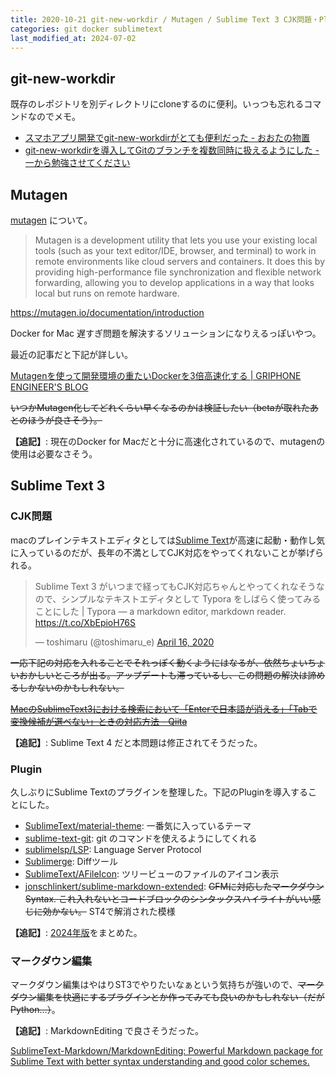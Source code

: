 ```yaml
---
title: 2020-10-21 git-new-workdir / Mutagen / Sublime Text 3 CJK問題・Plugin・マークダウン編集
categories: git docker sublimetext
last_modified_at: 2024-07-02
---
```


## git-new-workdir

既存のレポジトリを別ディレクトリにcloneするのに便利。いっつも忘れるコマンドなのでメモ。

- [スマホアプリ開発でgit-new-workdirがとても便利だった - おおたの物置](https://ota42y.com/blog/2014/08/25/git-new-workdir/)
- [git-new-workdirを導入してGitのブランチを複数同時に扱えるようにした - 一から勉強させてください](https://dangerous-animal141.hatenablog.com/entry/2014/10/11/124434)

## Mutagen

[mutagen](https://mutagen.io/) について。

> Mutagen is a development utility that lets you use your existing local tools (such as your text editor/IDE, browser, and terminal) to work in remote environments like cloud servers and containers. It does this by providing high-performance file synchronization and flexible network forwarding, allowing you to develop applications in a way that looks local but runs on remote hardware. 

<https://mutagen.io/documentation/introduction>

Docker for Mac 遅すぎ問題を解決するソリューションになりえるっぽいやつ。

最近の記事だと下記が詳しい。

[Mutagenを使って開発環境の重たいDockerを3倍高速化する \| GRIPHONE ENGINEER'S BLOG](https://tech.griphone.co.jp/2020/09/17/accelerate-docker-with-mutagen/)

~~いつかMutagen化してどれくらい早くなるのかは検証したい（betaが取れたあとのほうが良さそう）。~~

**【追記】**: 現在のDocker for Macだと十分に高速化されているので、mutagenの使用は必要なさそう。

## Sublime Text 3

### CJK問題

macのプレインテキストエディタとしては[Sublime Text](https://www.sublimetext.com/)が高速に起動・動作し気に入っているのだが、長年の不満としてCJK対応をやってくれないことが挙げられる。

<blockquote class="twitter-tweet"><p lang="ja" dir="ltr">Sublime Text 3 がいつまで経ってもCJK対応ちゃんとやってくれなそうなので、シンプルなテキストエディタとして Typora をしばらく使ってみることにした | Typora — a markdown editor, markdown reader. <a href="https://t.co/XbEpioH76S">https://t.co/XbEpioH76S</a></p>&mdash; toshimaru (@toshimaru_e) <a href="https://twitter.com/toshimaru_e/status/1250617503409074176?ref_src=twsrc%5Etfw">April 16, 2020</a></blockquote>
<script async src="https://platform.twitter.com/widgets.js" charset="utf-8"></script>

~~一応下記の対応を入れることでそれっぽく動くようにはなるが、依然ちょいちょいおかしいところが出る。アップデートも滞っているし、この問題の解決は諦めるしかないのかもしれない。~~

~~[MacのSublimeText3における検索において「Enterで日本語が消える」「Tabで変換候補が選べない」ときの対応方法 - Qiita](https://qiita.com/ponsuke0531/items/94f7c1592412b7a6ea28)~~

**【追記】**: Sublime Text 4 だと本問題は修正されてそうだった。

### Plugin

久しぶりにSublime Textのプラグインを整理した。下記のPluginを導入することにした。

- [SublimeText/material-theme](https://github.com/SublimeText/material-theme): 一番気に入っているテーマ
- [sublime-text-git](https://github.com/kemayo/sublime-text-git): git のコマンドを使えるようにしてくれる
- [sublimelsp/LSP](https://github.com/sublimelsp/LSP): Language Server Protocol
- [Sublimerge](https://www.sublimerge.com/): Diffツール
- [SublimeText/AFileIcon](https://github.com/SublimeText/AFileIcon): ツリービューのファイルのアイコン表示
- [jonschlinkert/sublime-markdown-extended](https://github.com/jonschlinkert/sublime-markdown-extended): ~~GFMに対応したマークダウンSyntax. これ入れないとコードブロックのシンタックスハイライトがいい感じに効かない。~~ ST4で解消された模様

**【追記】**: [2024年版](/2024-07-02)をまとめた。

### マークダウン編集

マークダウン編集はやはりST3でやりたいなぁという気持ちが強いので、~~マークダウン編集を快適にするプラグインとか作ってみても良いのかもしれない（だが Python...）~~。

**【追記】**: MarkdownEditing で良さそうだった。

[SublimeText-Markdown/MarkdownEditing: Powerful Markdown package for Sublime Text with better syntax understanding and good color schemes.](https://github.com/SublimeText-Markdown/MarkdownEditing)
